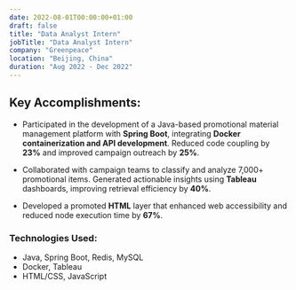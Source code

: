 ```yaml
---
date: 2022-08-01T00:00:00+01:00
draft: false
title: "Data Analyst Intern"
jobTitle: "Data Analyst Intern"
company: "Greenpeace"
location: "Beijing, China"
duration: "Aug 2022 - Dec 2022"
---
```

## Key Accomplishments:

- Participated in the development of a Java-based promotional material management platform with **Spring Boot**, integrating **Docker containerization and API development**. Reduced code coupling by **23%** and improved campaign outreach by **25%**.

- Collaborated with campaign teams to classify and analyze 7,000+ promotional items. Generated actionable insights using **Tableau** dashboards, improving retrieval efficiency by **40%**.

- Developed a promoted **HTML** layer that enhanced web accessibility and reduced node execution time by **67%**.

### Technologies Used:
- Java, Spring Boot, Redis, MySQL
- Docker, Tableau
- HTML/CSS, JavaScript